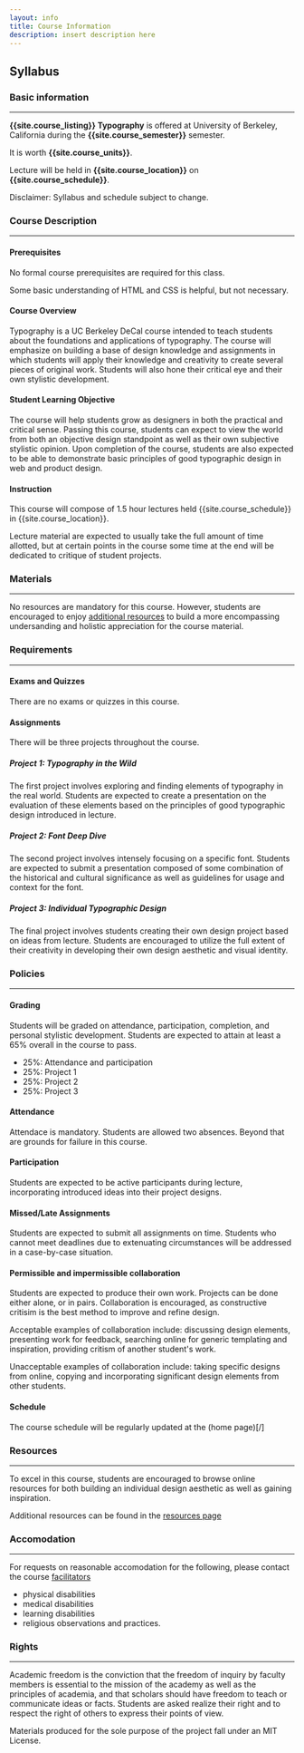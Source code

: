 ```yaml
---
layout: info
title: Course Information
description: insert description here
---
```


## Syllabus

### Basic information
___

**{{site.course_listing}} Typography** is offered at University of Berkeley, California during the **{{site.course_semester}}** semester.

It is worth **{{site.course_units}}**.

Lecture will be held in **{{site.course_location}}** on **{{site.course_schedule}}**.

Disclaimer: Syllabus and schedule subject to change.

### Course Description
___

#### Prerequisites

No formal course prerequisites are required for this class.

Some basic understanding of HTML and CSS is helpful, but not necessary.

#### Course Overview

Typography is a UC Berkeley DeCal course intended to teach students about the foundations and applications of typography. The course will emphasize on building a base of design knowledge and assignments in which students will apply their knowledge and creativity to create several pieces of original work. Students will also hone their critical eye and their own stylistic development.

#### Student Learning Objective

The course will help students grow as designers in both the practical and critical sense. Passing this course, students can expect to view the world from both an objective design standpoint as well as their own subjective stylistic opinion. Upon completion of the course, students are also expected to be able to demonstrate basic principles of good typographic design in web and product design.

#### Instruction

This course will compose of 1.5 hour lectures held {{site.course_schedule}} in {{site.course_location}}.

Lecture material are expected to usually take the full amount of time allotted, but at certain points in the course some time at the end will be dedicated to critique of student projects.

### Materials
___

No resources are mandatory for this course. However, students are encouraged to enjoy [additional resources](/resources) to build a more encompassing undersanding and holistic appreciation for the course material.

### Requirements
___

#### Exams and Quizzes

There are no exams or quizzes in this course.

#### Assignments

There will be three projects throughout the course.

##### Project 1: Typography in the Wild

The first project involves exploring and finding elements of typography in the real world. Students are expected to create a presentation on the evaluation of these elements based on the principles of good typographic design introduced in lecture.

##### Project 2: Font Deep Dive

The second project involves intensely focusing on a specific font. Students are expected to submit a presentation composed of some combination of the historical and cultural significance as well as guidelines for usage and context for the font.

##### Project 3: Individual Typographic Design

The final project involves students creating their own design project based on ideas from lecture. Students are encouraged to utilize the full extent of their creativity in developing their own design aesthetic and visual identity.

### Policies
___

#### Grading

Students will be graded on attendance, participation, completion, and personal stylistic development. Students are expected to attain at least a 65% overall in the course to pass.

* 25%: Attendance and participation
* 25%: Project 1
* 25%: Project 2
* 25%: Project 3

#### Attendance

Attendace is mandatory. Students are allowed two absences. Beyond that are grounds for failure in this course.

#### Participation

Students are expected to be active participants during lecture, incorporating introduced ideas into their project designs.

#### Missed/Late Assignments

Students are expected to submit all assignments on time. Students who cannot meet deadlines due to extenuating circumstances will be addressed in a case-by-case situation.

#### Permissible and impermissible collaboration
Students are expected to produce their own work. Projects can be done either alone, or in pairs. Collaboration is encouraged, as constructive critisim is the best method to improve and refine design.

Acceptable examples of collaboration include: discussing design elements, presenting work for feedback, searching online for generic templating and inspiration, providing critism of another student's work.

Unacceptable examples of collaboration include: taking specific designs from online, copying and incorporating significant design elements from other students.

#### Schedule

The course schedule will be regularly updated at the (home page)[/]

### Resources
___

To excel in this course, students are encouraged to browse online resources for both building an individual design aesthetic as well as gaining inspiration.

Additional resources can be found in the [resources page](/resources)

### Accomodation
___

For requests on reasonable accomodation for the following, please contact the course [facilitators](/contact)

* physical disabilities
* medical disabilities
* learning disabilities
* religious observations and practices.

### Rights
___

Academic freedom is the conviction that the freedom of inquiry by faculty members is essential to the mission of the academy as well as the principles of academia, and that scholars should have freedom to teach or communicate ideas or facts. Students are asked realize their right and to respect the right of others to express their points of view.

Materials produced for the sole purpose of the project fall under an MIT License.